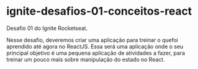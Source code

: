 # ignite-desafios-01-conceitos-react

Desafio 01 do Ignite Rocketseat.

Nesse desafio, deveremos criar uma aplicação para treinar o quefoi aprendido até agora no ReactJS. 
Essa será uma aplicação onde o seu principal objetivo é uma pequena aplicação de atividades a fazer, para treinar um pouco mais sobre manipulação do estado no React.
